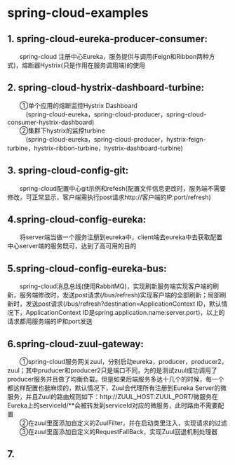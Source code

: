 # spring-cloud-examples

## 1. spring-cloud-eureka-producer-consumer:<br>
   &emsp;&emsp;spring-cloud 注册中心Eureka，服务提供与调用(Feign和Ribbon两种方式)，熔断器Hystrix(只是作用在服务调用端)的使用<br>
## 2. spring-cloud-hystrix-dashboard-turbine:<br>
   &emsp;&emsp;①单个应用的熔断监控Hystrix Dashboard<br>
   &emsp;&emsp;&emsp;(spring-cloud-eureka，spring-cloud-producer，spring-cloud-consumer-hystrix-dashboard)<br>
   &emsp;&emsp;②集群下hystrix的监控turbine<br>
   &emsp;&emsp;&emsp;(spring-cloud-eureka，spring-cloud-producer，hystrix-feign-turbine，hystrix-ribbon-turbine，hystrix-dashboard-turbine)<br>
## 3. spring-cloud-config-git:<br>
   &emsp;&emsp;spring-cloud配置中心git示例和refesh(配置文件信息更改时，服务端不需要修改，可正常显示，客户端需执行post请求http://客户端的IP:port/refresh)<br>
## 4.spring-cloud-config-eureka:<br>
   &emsp;&emsp;将server端当做一个服务注册到eureka中，client端去eureka中去获取配置中心server端的服务既可，达到了高可用的目的<br>
## 5.spring-cloud-config-eureka-bus:<br>
   &emsp;&emsp;spring-cloud消息总线(使用RabbitMQ)，实现刷新服务端实现客户端的刷新，服务端修改时，发送post请求(/bus/refresh)实现客户端的全部刷新；局部刷新时，发送post请求(/bus/refresh?destination=ApplicationContext ID，默认情况下，ApplicationContext ID是spring.application.name:server.port)，以上的请求都用服务端的IP和port发送<br>
## 6.spring-cloud-zuul-gateway:<br>
   &emsp;&emsp;①spring-cloud服务网关zuul，分别启动eureka，producer，producer2，zuul；其中pruducer和producer2只是端口不同，为的是测试zuul成功调用了producer服务并且做了均衡负载。但是如果后端服务多达十几个的时候，每一个都这样配置也挺麻烦的，默认情况下，Zuul会代理所有注册到Eureka Server的微服务，并且Zuul的路由规则如下：http://ZUUL_HOST:ZUUL_PORT/微服务在Eureka上的serviceId/**会被转发到serviceId对应的微服务，此时路由不需要配置<br>
   &emsp;&emsp;②在zuul里面添加自定义的ZuulFilter，并在启动类里注入，实现请求的过滤<br>
   &emsp;&emsp;③在zuul里面添加自定义的RequestFallBack，实现Zuul回退机制处理器<br>
## 7.